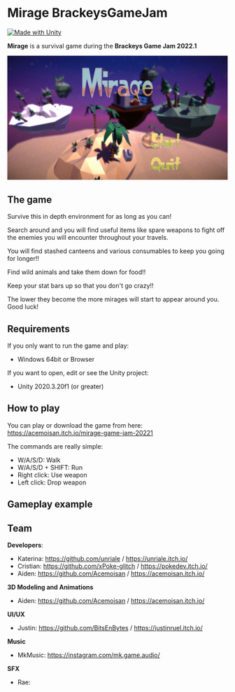 # Mirage BrackeysGameJam
[![Made with Unity](https://img.shields.io/badge/Made%20with-Unity-57b9d3.svg?style=flat&logo=unity)](https://www.unity.com)

**Mirage** is a survival game during the **Brackeys Game Jam 2022.1**

<img src="https://github.com/xPoke-glitch/MirageGameJam/blob/New-Main/Images/MirageMainMenu.png" width="750">

## The game
Survive this in depth environment for as long as you can!

Search around and you will find useful items like spare weapons to fight off the enemies you will encounter throughout your travels. 

You will find stashed canteens and various consumables to keep you going for longer!!

Find wild animals and take them down for food!! 

Keep your stat bars up so that you don't go crazy!!

The lower they become the more mirages will start to appear around you.
Good luck!

## Requirements

If you only want to run the game and play:
* Windows 64bit or Browser

If you want to open, edit or see the Unity project:
* Unity 2020.3.20f1 (or greater)

## How to play

You can play or download the game from here: https://acemoisan.itch.io/mirage-game-jam-20221

The commands are really simple:
* W/A/S/D: Walk
* W/A/S/D + SHIFT: Run
* Right click: Use weapon
* Left click: Drop weapon

## Gameplay example

## Team

**Developers**:
* Katerina: https://github.com/unriale / https://unriale.itch.io/
* Cristian: https://github.com/xPoke-glitch / https://pokedev.itch.io/
* Aiden: https://github.com/Acemoisan / https://acemoisan.itch.io/

**3D Modeling and Animations**
* Aiden: https://github.com/Acemoisan / https://acemoisan.itch.io/

**UI/UX**
* Justin: https://github.com/BitsEnBytes / https://justinruel.itch.io/

**Music**
* MkMusic: https://instagram.com/mk.game.audio/

**SFX**
* Rae:
